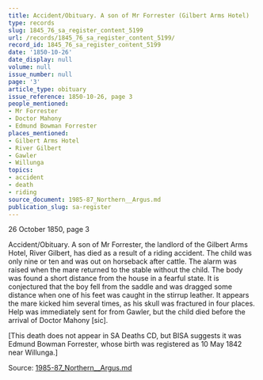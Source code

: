 ```yaml
---
title: Accident/Obituary. A son of Mr Forrester (Gilbert Arms Hotel)
type: records
slug: 1845_76_sa_register_content_5199
url: /records/1845_76_sa_register_content_5199/
record_id: 1845_76_sa_register_content_5199
date: '1850-10-26'
date_display: null
volume: null
issue_number: null
page: '3'
article_type: obituary
issue_reference: 1850-10-26, page 3
people_mentioned:
- Mr Forrester
- Doctor Mahony
- Edmund Bowman Forrester
places_mentioned:
- Gilbert Arms Hotel
- River Gilbert
- Gawler
- Willunga
topics:
- accident
- death
- riding
source_document: 1985-87_Northern__Argus.md
publication_slug: sa-register
---
```


26 October 1850, page 3

Accident/Obituary.  A son of Mr Forrester, the landlord of the Gilbert Arms Hotel, River Gilbert, has died as a result of a riding accident.  The child was only nine or ten and was out on horseback after cattle. The alarm was raised when the mare returned to the stable without the child.  The body was found a short distance from the house in a fearful state.  It is conjectured that the boy fell from the saddle and was dragged some distance when one of his feet was caught in the stirrup leather.  It appears the mare kicked him several times, as his skull was fractured in four places.  Help was immediately sent for from Gawler, but the child died before the arrival of Doctor Mahony [sic].

[This death does not appear in SA Deaths CD, but BISA suggests it was Edmund Bowman Forrester, whose birth was registered as 10 May 1842 near Willunga.]


Source: [1985-87_Northern__Argus.md](/downloads/markdown/1985-87_Northern__Argus.md)
